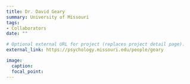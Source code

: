 ```yaml
---
title: Dr. David Geary
summary: University of Missouri
tags:
- Collaborators
date: ""

# Optional external URL for project (replaces project detail page).
external_link: https://psychology.missouri.edu/people/geary

image:
  caption: 
  focal_point: 
---
```

